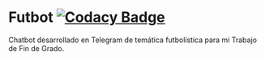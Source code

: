 # Futbot [![Codacy Badge](https://app.codacy.com/project/badge/Grade/a1574127fd0c409c8731337e24d7a6a7)](https://www.codacy.com/gh/juaferfer11/TFG-futbot/dashboard?utm_source=github.com&amp;utm_medium=referral&amp;utm_content=juaferfer11/TFG-futbot&amp;utm_campaign=Badge_Grade)

Chatbot desarrollado en Telegram de temática futbolística para mi Trabajo de Fin de Grado.